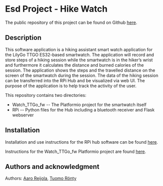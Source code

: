 # Esd Project - Hike Watch
The public repository of this project can be found on Github [here](https://github.com/aareijola/esd-project).

## Description
This software application is a hiking assistant smart watch application for the LilyGo TTGO ES32-based smartwatch. The application will record and store steps of a hiking session while the smartwatch is in the hiker’s wrist and furthermore it calculates the distance and burned calories of the session. The application shows the steps and the travelled distance on the screen of the smartwatch during the session. The data of the hiking session can be transferred into the RPi Hub and be visualized via web UI. The purpose of the application is to help track the activity of the user. 

This repository contains two directories:
* Watch_TTGo_fw -- The Platformio project for the smartwatch itself
* RPi -- Python files for the Hub including a bluetooth receiver and Flask webserver

## Installation
Installation and use instructions for the RPi hub software can be found [here](RPi/readme.md).

Instructions for the Watch_TTGo_fw Platformio project are found [here](Watch_TTGo_fw/readme.md).


## Authors and acknowledgment
Authors: [Aaro Reijola](https://github.com/aareijola), [Tuomo Rönty](https://github.com/TuomoRonty)
